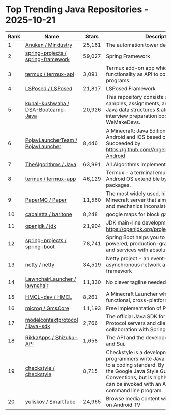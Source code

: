 # Top Trending Java Repositories - 2025-10-21

| Rank | Name | Stars | Description |
|------|------|-------|-------------|
| 1 | [Anuken / Mindustry](https://github.com/Anuken/Mindustry) | 25,161 | The automation tower defense RTS |
| 2 | [spring-projects / spring-framework](https://github.com/spring-projects/spring-framework) | 59,027 | Spring Framework |
| 3 | [termux / termux-api](https://github.com/termux/termux-api) | 3,091 | Termux add-on app which exposes device functionality as API to command line programs. |
| 4 | [LSPosed / LSPosed](https://github.com/LSPosed/LSPosed) | 21,817 | LSPosed Framework |
| 5 | [kunal-kushwaha / DSA-Bootcamp-Java](https://github.com/kunal-kushwaha/DSA-Bootcamp-Java) | 20,926 | This repository consists of the code samples, assignments, and notes for the Java data structures & algorithms + interview preparation bootcamp of WeMakeDevs. |
| 6 | [PojavLauncherTeam / PojavLauncher](https://github.com/PojavLauncherTeam/PojavLauncher) | 8,446 | A Minecraft: Java Edition Launcher for Android and iOS based on Boardwalk. Succeeded by https://github.com/AngelAuraMC/Amethyst-Android |
| 7 | [TheAlgorithms / Java](https://github.com/TheAlgorithms/Java) | 63,991 | All Algorithms implemented in Java |
| 8 | [termux / termux-app](https://github.com/termux/termux-app) | 46,129 | Termux - a terminal emulator application for Android OS extendible by variety of packages. |
| 9 | [PaperMC / Paper](https://github.com/PaperMC/Paper) | 11,560 | The most widely used, high performance Minecraft server that aims to fix gameplay and mechanics inconsistencies |
| 10 | [cabaletta / baritone](https://github.com/cabaletta/baritone) | 8,248 | google maps for block game |
| 11 | [openjdk / jdk](https://github.com/openjdk/jdk) | 21,904 | JDK main-line development https://openjdk.org/projects/jdk |
| 12 | [spring-projects / spring-boot](https://github.com/spring-projects/spring-boot) | 78,741 | Spring Boot helps you to create Spring-powered, production-grade applications and services with absolute minimum fuss. |
| 13 | [netty / netty](https://github.com/netty/netty) | 34,519 | Netty project - an event-driven asynchronous network application framework |
| 14 | [LawnchairLauncher / lawnchair](https://github.com/LawnchairLauncher/lawnchair) | 11,330 | No clever tagline needed. |
| 15 | [HMCL-dev / HMCL](https://github.com/HMCL-dev/HMCL) | 8,261 | A Minecraft Launcher which is multi-functional, cross-platform and popular |
| 16 | [microg / GmsCore](https://github.com/microg/GmsCore) | 11,193 | Free implementation of Play Services |
| 17 | [modelcontextprotocol / java-sdk](https://github.com/modelcontextprotocol/java-sdk) | 2,766 | The official Java SDK for Model Context Protocol servers and clients. Maintained in collaboration with Spring AI |
| 18 | [RikkaApps / Shizuku-API](https://github.com/RikkaApps/Shizuku-API) | 1,658 | The API and the developer guide for Shizuku and Sui. |
| 19 | [checkstyle / checkstyle](https://github.com/checkstyle/checkstyle) | 8,715 | Checkstyle is a development tool to help programmers write Java code that adheres to a coding standard. By default it supports the Google Java Style Guide and Sun Code Conventions, but is highly configurable. It can be invoked with an ANT task and a command line program. |
| 20 | [yuliskov / SmartTube](https://github.com/yuliskov/SmartTube) | 24,965 | Browse media content with your own rules on Android TV |
